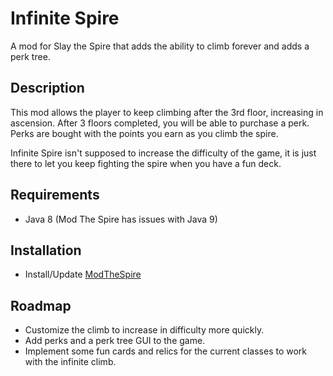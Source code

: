 # Infinite Spire
A mod for Slay the Spire that adds the ability to climb forever and adds a perk tree.

## Description
This mod allows the player to keep climbing after the 3rd floor, increasing in ascension. After 3 floors completed, you will be able to purchase a perk. Perks are bought with the points you earn as you climb the spire.

Infinite Spire isn't supposed to increase the difficulty of the game, it is just there to let you keep fighting the spire when you have a fun deck.

## Requirements
- Java 8 (Mod The Spire has issues with Java 9)

## Installation
- Install/Update [ModTheSpire](https://github.com/kiooeht/ModTheSpire/releases/latest)

## Roadmap
- Customize the climb to increase in difficulty more quickly.
- Add perks and a perk tree GUI to the game.
- Implement some fun cards and relics for the current classes to work with the infinite climb.
